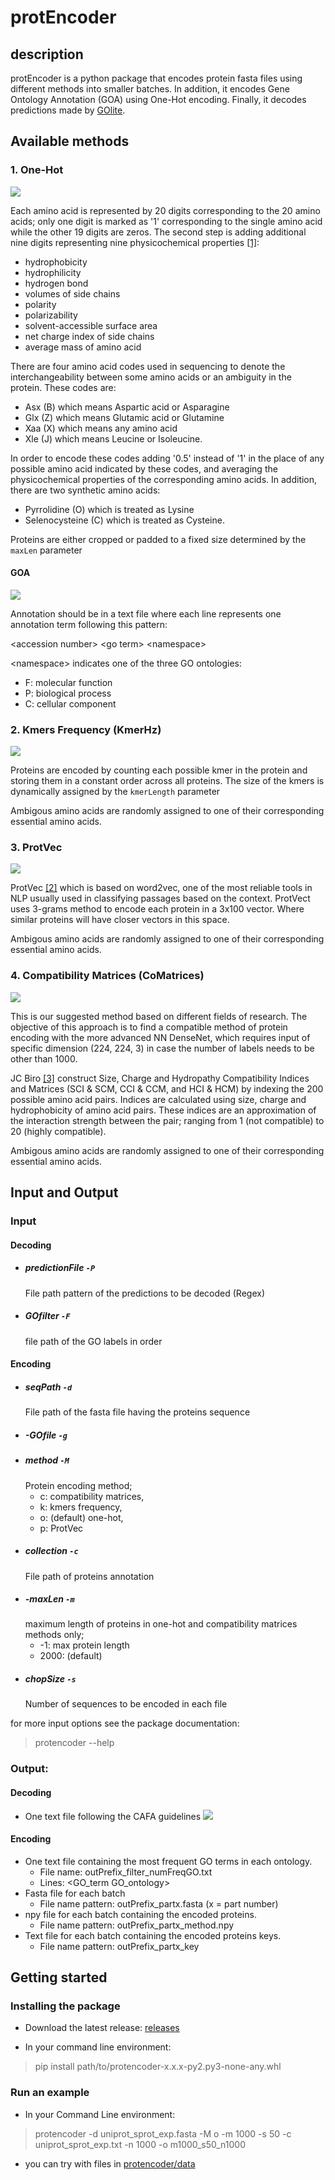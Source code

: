 # protEncoder

## description

protEncoder is a python package that encodes protein fasta files using different methods into smaller batches. In addition, it encodes Gene Ontology Annotation (GOA) using One-Hot encoding. Finally, it decodes predictions made by [GOlite](https://github.com/anazhmetdin/GOlite).

## Available methods

### 1. One-Hot

![](./figures/one-hot.png)

Each amino acid is represented by 20 digits corresponding to the 20 amino acids; only one digit is marked as '1' corresponding to the single amino acid while the other 19 digits are zeros.
The second step is adding additional nine digits
representing nine physicochemical properties [[1]](10.1371/journal.pone.0147467):

-   hydrophobicity
-   hydrophilicity
-   hydrogen bond
-   volumes of
    side chains
-   polarity
-   polarizability
-   solvent-accessible surface area
-   net charge index of side
    chains
-   average mass of amino acid

There are four amino acid codes used in sequencing
to denote the interchangeability between some amino acids or an ambiguity in the protein.
These codes are:

-   Asx (B) which means Aspartic acid or Asparagine
-   Glx (Z) which means Glutamic acid or Glutamine
-   Xaa (X) which means any amino acid
-   Xle (J) which means Leucine or Isoleucine.

In order to encode these codes adding '0.5' instead of '1' in the place of any possible amino acid indicated by these codes, and averaging the physicochemical properties of the corresponding amino acids. In addition, there are two synthetic amino acids:

-   Pyrrolidine (O) which is treated as Lysine
-   Selenocysteine (C) which is treated as Cysteine.

Proteins are either cropped or padded to a fixed size determined by the `maxLen` parameter

#### GOA

![](./figures/goencoding.png)

Annotation should be in a text file where each line represents one annotation term following this pattern:

\<accession number> \<go term> \<namespace>

\<namespace> indicates one of the three GO ontologies:

-   F: molecular function
-   P: biological process
-   C: cellular component

### 2. Kmers Frequency (KmerHz)

![](./figures/kmerHz.png)

Proteins are encoded by counting each possible kmer in the protein and storing them in a constant order across all proteins. The size of the kmers is dynamically assigned by the `kmerLength` parameter

Ambigous amino acids are randomly assigned to one of their corresponding essential amino acids.

### 3. ProtVec

![](./figures/protVec.png)

ProtVec [[2]](https://github.com/kyu999/biovec) which is based on word2vec, one of the most reliable tools in NLP usually used in classifying passages based on the context. ProtVect uses 3-grams method to encode each protein in a 3x100 vector. Where similar proteins will have closer vectors in this space.

Ambigous amino acids are randomly assigned to one of their corresponding essential amino acids.

### 4. Compatibility Matrices (CoMatrices)

![](./figures/com.png)

This is our suggested method based on different fields of research. The objective of this approach is to find a compatible method of protein encoding with the more advanced NN DenseNet, which requires input of specific dimension (224, 224, 3) in case the number of labels needs to be other than 1000.

JC Biro [[3]](https://tbiomed.biomedcentral.com/articles/10.1186/1742-4682-3-15) construct Size, Charge and Hydropathy Compatibility Indices and Matrices (SCI & SCM, CCI & CCM, and HCI & HCM) by indexing the 200 possible amino acid pairs. Indices are calculated using size, charge and hydrophobicity of amino acid pairs. These indices are an approximation of the interaction strength between the pair; ranging from 1 (not compatible) to 20 (highly compatible).

Ambigous amino acids are randomly assigned to one of their corresponding essential amino acids.

## Input and Output

### Input

#### Decoding

-   ##### predictionFile `-P`
    File path pattern of the predictions to be decoded (Regex)
-   ##### GOfilter `-F`
    file path of the GO labels in order

#### Encoding

-   ##### seqPath `-d`
    File path of the fasta file having the proteins sequence
-   ##### -GOfile `-g`
-   ##### method `-M`
    Protein encoding method;
    -   c: compatibility matrices,
    -   k: kmers frequency,
    -   o: (default) one-hot,
    -   p: ProtVec
-   ##### collection `-c`
    File path of proteins annotation
-   ##### -maxLen `-m`
    maximum length of proteins in one-hot and compatibility matrices methods only;
    -   -1: max protein length
    -   2000: (default)
-   ##### chopSize `-s`
    Number of sequences to be encoded in each file

for more input options see the package documentation:

> protencoder --help

### Output:

#### Decoding

-   One text file following the CAFA guidelines
    ![](./figures/decoded.png)

#### Encoding

-   One text file containing the most frequent GO terms in each
    ontology.
    -   File name: outPrefix_filter_numFreqGO.txt
    -   Lines: <GO_term GO_ontology>
-   Fasta file for each batch
    -   File name pattern: outPrefix_partx.fasta (x = part number)
-   npy file for each batch containing the encoded proteins.
    -   File name pattern: outPrefix_partx_method.npy
-   Text file for each batch containing the encoded proteins keys.
    -   File name pattern: outPrefix_partx_key

## Getting started

### Installing the package

-   Download the latest release: [releases](https://github.com/anazhmetdin/protEncoder/releases)

-   In your command line environment:

> pip install path/to/protencoder-x.x.x-py2.py3-none-any.whl

### Run an example

-   In your Command Line environment:

> protencoder -d uniprot_sprot_exp.fasta -M o -m 1000 -s 50 -c uniprot_sprot_exp.txt -n 1000 -o m1000_s50_n1000

-   you can try with files in [protencoder/data](https://github.com/anazhmetdin/protEncoder/tree/main/protencoder/data)
